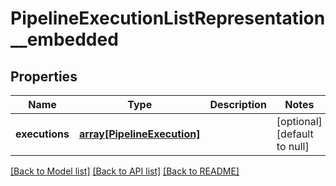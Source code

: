 # PipelineExecutionListRepresentation__embedded

## Properties
Name | Type | Description | Notes
------------ | ------------- | ------------- | -------------
**executions** | [**array[PipelineExecution]**](PipelineExecution.md) |  | [optional] [default to null]

[[Back to Model list]](../README.md#documentation-for-models) [[Back to API list]](../README.md#documentation-for-api-endpoints) [[Back to README]](../README.md)


